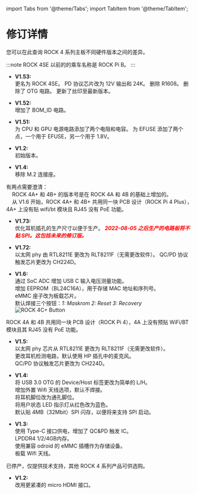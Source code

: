 ﻿---
sidebar_label: '硬件修订信息'
sidebar_position: 20
---

import Tabs from '@theme/Tabs';
import TabItem from '@theme/TabItem';

# 修订详情

您可以在此查询 ROCK 4 系列主板不同硬件版本之间的差异。

<Tabs>
<TabItem value="ROCK_4SE" label="ROCK 4SE">

:::note
ROCK 4SE 以前的的乘车名称是 ROCK Pi B。
:::

- **V1.53:**  
更名为 ROCK 4SE。 
PD 协议芯片改为 12V 输出和 24K。 
删除 R1608。 
删除了 OTG 电路。 
更新了丝印至最新版本。

- **V1.52:**  
增加了 BOM_ID 电路。

- **V1.51:**  
为 CPU 和 GPU 电源电路添加了两个电阻和电容。 
为 EFUSE 添加了两个点，一个用于 EFUSE，另一个用于 1.8V。

</TabItem>
<TabItem value="ROCK_4C_Plus" label="ROCK 4C+">

- **V1.2:**  
初始版本。

- **V1.4:**  
移除 M.2 连接座。

</TabItem>
<TabItem value="ROCK_4AB_Plus" label="ROCK 4A/B+">

有两点需要澄清：  
&nbsp;&nbsp;&nbsp;&nbsp;ROCK 4A+ 和 4B+ 的版本号是在 ROCK 4A 和 4B 的基础上增加的。  
&nbsp;&nbsp;&nbsp;&nbsp;从 V1.6 开始，ROCK 4A+ 和 4B+ 共用同一块 PCB 设计（ROCK Pi 4 Plus），4A+ 上没有贴 wifi/bt 模块且 RJ45 没有 PoE 功能。 

- **V1.73:**  
优化耳机插孔的生产尺寸以便于生产。 
***<font color='red'>2022-08-05 之后生产的电路板将不贴 SPI。这包括未来的修订版。</font>***

- **V1.72:**  
以太网 phy 由 RTL8211E 更改为 RLT8211F（无需更改软件）。 
QC/PD 协议触发芯片更改为 CH224D。

- **V1.6:**  
通过 SoC ADC 增加 USB C 输入电压测量功能。  
增加 EEPROM（BL24C16A），用于存储 MAC 地址和序列号。  
eMMC 座子改为板载芯片。  
默认焊接三个按钮：*1: Maskrom 2: Reset 3: Recovery*  
![ROCK 4C+ Button](/img/rock4/rock4b+-button.webp)

</TabItem>
<TabItem value="ROCK_4AB" label="ROCK 4A/B">

ROCK 4A 和 4B 共用同一块 PCB 设计（ROCK Pi 4），4A 上没有预贴 WiFi/BT 模块且其 RJ45 没有 PoE 功能。 

- **V1.5:**  
以太网 phy 芯片从 RTL8211E 更改为 RLT8211F（无需更改软件）。  
更改耳机检测电路，默认使用 HP 插孔中的麦克风。  
QC/PD 协议触发芯片更改为 CH224D。 

- **V1.4:**  
将 USB 3.0 OTG 的 Device/Host 标签更改为简单的 L/H。  
增加外置 Wifi 天线选项，默认不焊接。  
将耳机脚位改为通孔脚位。  
将用户状态 LED 指示灯从红色改为蓝色。  
默认贴 4MB（32Mbit）SPI 闪存，以便将来支持 SPI 启动。

- **V1.3:**  
使用 Type-C 接口供电，增加了 QC&PD 触发 IC。  
LPDDR4 1/2/4GB内存。  
使用兼容 odroid 的 eMMC 插槽作为存储设备。  
板载 Wifi 天线。

</TabItem>
<TabItem value="ROCK_4C" label="ROCK 4C">

已停产，仅提供技术支持，其他 ROCK 4 系列产品可供选购。

- **V1.2:**  
改用更紧凑的 micro HDMI 接口。

</TabItem>
</Tabs>
